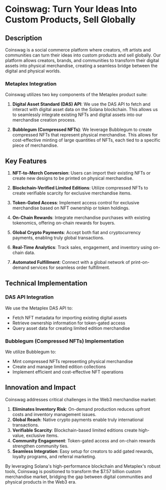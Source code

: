 # Coinswag: Turn Your Ideas Into Custom Products, Sell Globally

## Description

Coinswag is a social commerce platform where creators, nft artists and communities can turn their ideas into custom products and sell globally. Our platform allows creators, brands, and communities to transform their digital assets into physical merchandise, creating a seamless bridge between the digital and physical worlds.

### Metaplex Integration

Coinswag utilizes two key components of the Metaplex product suite:

1. **Digital Asset Standard (DAS) API**: We use the DAS API to fetch and interact with digital asset data on the Solana blockchain. This allows us to seamlessly integrate existing NFTs and digital assets into our merchandise creation process.

2. **Bubblegum (Compressed NFTs)**: We leverage Bubblegum to create compressed NFTs that represent physical merchandise. This allows for cost-effective minting of large quantities of NFTs, each tied to a specific piece of merchandise.

## Key Features

1. **NFT-to-Merch Conversion**: Users can import their existing NFTs or create new designs to be printed on physical merchandise.

2. **Blockchain-Verified Limited Editions**: Utilize compressed NFTs to create verifiable scarcity for exclusive merchandise items.

3. **Token-Gated Access**: Implement access control for exclusive merchandise based on NFT ownership or token holdings.

4. **On-Chain Rewards**: Integrate merchandise purchases with existing tokenomics, offering on-chain rewards for buyers.

5. **Global Crypto Payments**: Accept both fiat and cryptocurrency payments, enabling truly global transactions.

6. **Real-Time Analytics**: Track sales, engagement, and inventory using on-chain data.

7. **Automated Fulfillment**: Connect with a global network of print-on-demand services for seamless order fulfillment.

## Technical Implementation

### DAS API Integration

We use the Metaplex DAS API to:
- Fetch NFT metadata for importing existing digital assets
- Retrieve ownership information for token-gated access
- Query asset data for creating limited edition merchandise

### Bubblegum (Compressed NFTs) Implementation

We utilize Bubblegum to:
- Mint compressed NFTs representing physical merchandise
- Create and manage limited edition collections
- Implement efficient and cost-effective NFT operations

## Innovation and Impact

Coinswag addresses critical challenges in the Web3 merchandise market:

1. **Eliminates Inventory Risk**: On-demand production reduces upfront costs and inventory management issues.
2. **Global Reach**: Native crypto payments enable truly international transactions.
3. **Verifiable Scarcity**: Blockchain-based limited editions create high-value, exclusive items.
4. **Community Engagement**: Token-gated access and on-chain rewards strengthen community ties.
5. **Seamless Integration**: Easy setup for creators to add gated rewards, loyalty programs, and referral marketing.

By leveraging Solana's high-performance blockchain and Metaplex's robust tools, Coinswag is positioned to transform the $7.57 billion custom merchandise market, bridging the gap between digital communities and physical products in the Web3 era.